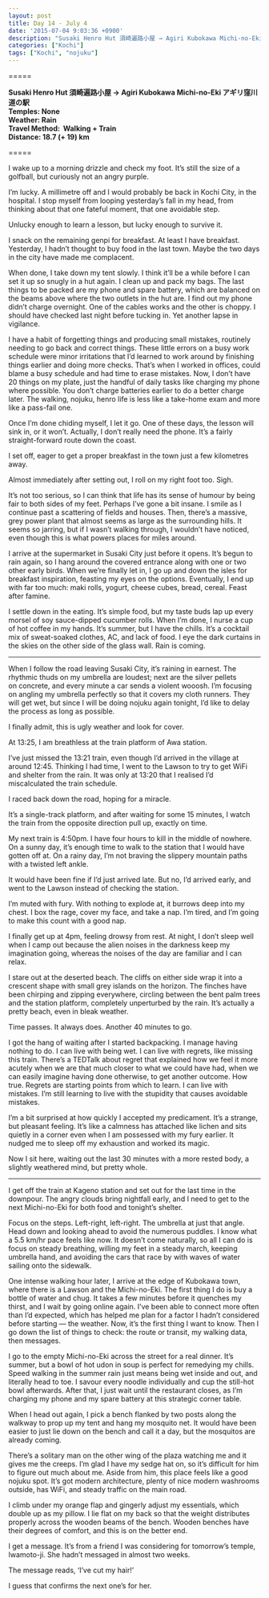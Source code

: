 ```yaml
---
layout: post
title: Day 14 - July 4
date: '2015-07-04 9:03:36 +0900'
description: "Susaki Henro Hut 須崎遍路小屋 → Agiri Kubokawa Michi-no-Eki アギリ窪川道の駅"
categories: ["Kochi"]
tags: ["Kochi", "nojuku"]
---
```

=====

**Susaki Henro Hut 須崎遍路小屋 → Agiri Kubokawa Michi-no-Eki アギリ窪川道の駅**  
**Temples: None**  
**Weather: Rain**  
**Travel Method:  Walking + Train**  
**Distance: 18.7 (+ 19) km**

=====

I wake up to a morning drizzle and check my foot. It’s still the size of a golfball, but curiously not an angry purple.

I’m lucky. A millimetre off and I would probably be back in Kochi City, in the hospital. I stop myself from looping yesterday’s fall in my head, from thinking about that one fateful moment, that one avoidable step.

Unlucky enough to learn a lesson, but lucky enough to survive it.

I snack on the remaining genpi for breakfast. At least I have breakfast. Yesterday, I hadn’t thought to buy food in the last town. Maybe the two days in the city have made me complacent.

When done, I take down my tent slowly. I think it’ll be a while before I can set it up so snugly in a hut again. I clean up and pack my bags. The last things to be packed are my phone and spare battery, which are balanced on the beams above where the two outlets in the hut are. I find out my phone didn’t charge overnight. One of the cables works and the other is choppy. I should have checked last night before tucking in. Yet another lapse in vigilance.

I have a habit of forgetting things and producing small mistakes, routinely needing to go back and correct things. These little errors on a busy work schedule were minor irritations that I’d learned to work around by finishing things earlier and doing more checks. That’s when I worked in offices, could blame a busy schedule and had time to erase mistakes. Now, I don’t have 20 things on my plate, just the handful of daily tasks like charging my phone where possible. You don’t charge batteries earlier to do a better charge later. The walking, nojuku, henro life is less like a take-home exam and more like a pass-fail one.

Once I’m done chiding myself, I let it go. One of these days, the lesson will sink in, or it won’t. Actually, I don’t really need the phone. It’s a fairly straight-forward route down the coast.

I set off, eager to get a proper breakfast in the town just a few kilometres away.

Almost immediately after setting out, I roll on my right foot too. Sigh.

It’s not too serious, so I can think that life has its sense of humour by being fair to both sides of my feet. Perhaps I’ve gone a bit insane. I smile as I continue past a scattering of fields and houses. Then, there’s a massive, grey power plant that almost seems as large as the surrounding hills. It seems so jarring, but if I wasn’t walking through, I wouldn’t have noticed, even though this is what powers places for miles around.

I arrive at the supermarket in Susaki City just before it opens. It’s begun to rain again, so I hang around the covered entrance along with one or two other early birds. When we’re finally let in, I go up and down the isles for breakfast inspiration, feasting my eyes on the options. Eventually, I end up with far too much: maki rolls, yogurt, cheese cubes, bread, cereal. Feast after famine.

I settle down in the eating. It’s simple food, but my taste buds lap up every morsel of soy sauce-dipped cucumber rolls. When I’m done, I nurse a cup of hot coffee in my hands. It’s summer, but I have the chills. It’s a cocktail mix of sweat-soaked clothes, AC, and lack of food. I eye the dark curtains in the skies on the other side of the glass wall. Rain is coming.

***

When I follow the road leaving Susaki City, it’s raining in earnest. The rhythmic thuds on my umbrella are loudest; next are the silver pellets on concrete, and every minute a car sends a violent wooosh. I’m focusing on angling my umbrella perfectly so that it covers my cloth runners. They will get wet, but since I will be doing nojuku again tonight, I’d like to delay the process as long as possible.

I finally admit, this is ugly weather and look for cover.

At 13:25, I am breathless at the train platform of Awa station.

I’ve just missed the 13:21 train, even though I’d arrived in the village at around 12:45. Thinking I had time, I went to the Lawson to try to get WiFi and shelter from the rain. It was only at 13:20 that I realised I’d miscalculated the train schedule.

I raced back down the road, hoping for a miracle.

It’s a single-track platform, and after waiting for some 15 minutes, I watch the train from the opposite direction pull up, exactly on time.

My next train is 4:50pm. I have four hours to kill in the middle of nowhere. On a sunny day, it’s enough time to walk to the station that I would have gotten off at. On a rainy day, I’m not braving the slippery mountain paths with a twisted left ankle.

It would have been fine if I’d just arrived late. But no, I’d arrived early, and went to the Lawson instead of checking the station.

I’m muted with fury. With nothing to explode at, it burrows deep into my chest. I box the rage, cover my face, and take a nap. I’m tired, and I’m going to make this count with a good nap.

I finally get up at 4pm, feeling drowsy from rest. At night, I don’t sleep well when I camp out because the alien noises in the darkness keep my imagination going, whereas the noises of the day are familiar and I can relax.

I stare out at the deserted beach. The cliffs on either side wrap it into a crescent shape with small grey islands on the horizon. The finches have been chirping and zipping everywhere, circling between the bent palm trees and the station platform, completely unperturbed by the rain. It’s actually a pretty beach, even in bleak weather.

Time passes. It always does. Another 40 minutes to go.

I got the hang of waiting after I started backpacking. I manage having nothing to do. I can live with being wet. I can live with regrets, like missing this train. There’s a TEDTalk about regret that explained how we feel it more acutely when we are that much closer to what we could have had, when we can easily imagine having done otherwise, to get another outcome. How true. Regrets are starting points from which to learn. I can live with mistakes. I’m still learning to live with the stupidity that causes avoidable mistakes.

I’m a bit surprised at how quickly I accepted my predicament. It’s a strange, but pleasant feeling. It’s like a calmness has attached like lichen and sits quietly in a corner even when I am possessed with my fury earlier. It nudged me to sleep off my exhaustion and worked its magic.

Now I sit here, waiting out the last 30 minutes with a more rested body, a slightly weathered mind, but pretty whole.

***

I get off the train at Kageno station and set out for the last time in the downpour. The angry clouds bring nightfall early, and I need to get to the next Michi-no-Eki for both food and tonight’s shelter.

Focus on the steps. Left-right, left-right. The umbrella at just that angle. Head down and looking ahead to avoid the numerous puddles. I know what a 5.5 km/hr pace feels like now. It doesn’t come naturally, so all I can do is focus on steady breathing, willing my feet in a steady march, keeping umbrella hand, and avoiding the cars that race by with waves of water sailing onto the sidewalk.

One intense walking hour later, I arrive at the edge of Kubokawa town, where there is a Lawson and the Michi-no-Eki. The first thing I do is buy a bottle of water and chug. It takes a few minutes before it quenches my thirst, and I wait by going online again. I’ve been able to connect more often than I’d expected, which has helped me plan for a factor I hadn’t considered before starting — the weather. Now, it’s the first thing I want to know. Then I go down the list of things to check: the route or transit, my walking data, then messages.

I go to the empty Michi-no-Eki across the street for a real dinner. It’s summer, but a bowl of hot udon in soup is perfect for remedying my chills. Speed walking in the summer rain just means being wet inside and out, and literally head to toe. I savour every noodle individually and cup the still-hot bowl afterwards. After that, I just wait until the restaurant closes, as I’m charging my phone and my spare battery at this strategic corner table.

When I head out again, I pick a bench flanked by two posts along the walkway to prop up my tent and hang my mosquito net. It would have been easier to just lie down on the bench and call it a day, but the mosquitos are already coming.

There’s a solitary man on the other wing of the plaza watching me and it gives me the creeps. I’m glad I have my sedge hat on, so it’s difficult for him to figure out much about me. Aside from him, this place feels like a good nojuku spot. It’s got modern architecture, plenty of nice modern washrooms outside, has WiFi, and steady traffic on the main road.

I climb under my orange flap and gingerly adjust my essentials, which double up as my pillow. I lie flat on my back so that the weight distributes properly across the wooden beams of the bench. Wooden benches have their degrees of comfort, and this is on the better end.

I get a message. It’s from a friend I was considering for tomorrow’s temple, Iwamoto-ji. She hadn’t messaged in almost two weeks.

The message reads, ‘I’ve cut my hair!’

I guess that confirms the next one’s for her.